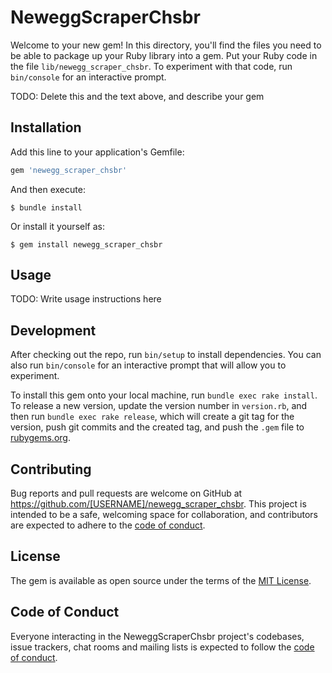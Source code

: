 # NeweggScraperChsbr

Welcome to your new gem! In this directory, you'll find the files you need to be able to package up your Ruby library into a gem. Put your Ruby code in the file `lib/newegg_scraper_chsbr`. To experiment with that code, run `bin/console` for an interactive prompt.

TODO: Delete this and the text above, and describe your gem

## Installation

Add this line to your application's Gemfile:

```ruby
gem 'newegg_scraper_chsbr'
```

And then execute:

    $ bundle install

Or install it yourself as:

    $ gem install newegg_scraper_chsbr

## Usage

TODO: Write usage instructions here

## Development

After checking out the repo, run `bin/setup` to install dependencies. You can also run `bin/console` for an interactive prompt that will allow you to experiment.

To install this gem onto your local machine, run `bundle exec rake install`. To release a new version, update the version number in `version.rb`, and then run `bundle exec rake release`, which will create a git tag for the version, push git commits and the created tag, and push the `.gem` file to [rubygems.org](https://rubygems.org).

## Contributing

Bug reports and pull requests are welcome on GitHub at https://github.com/[USERNAME]/newegg_scraper_chsbr. This project is intended to be a safe, welcoming space for collaboration, and contributors are expected to adhere to the [code of conduct](https://github.com/[USERNAME]/newegg_scraper_chsbr/blob/master/CODE_OF_CONDUCT.md).

## License

The gem is available as open source under the terms of the [MIT License](https://opensource.org/licenses/MIT).

## Code of Conduct

Everyone interacting in the NeweggScraperChsbr project's codebases, issue trackers, chat rooms and mailing lists is expected to follow the [code of conduct](https://github.com/[USERNAME]/newegg_scraper_chsbr/blob/master/CODE_OF_CONDUCT.md).
